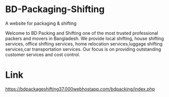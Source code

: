 # BD-Packaging-Shifting
A website for packaging &amp; shifting



Welcome to BD Packing and Shifting one of the most trusted professional packers and movers in Bangladesh.
		We provide local shifting, house shifting services, office shifting services, home relocation services,luggage
		shifting services,car transportation services. Our focus is on providing outstanding customer services and cost control.

# Link 
https://bdpackageshifting37.000webhostapp.com/bdpacking/index.php
